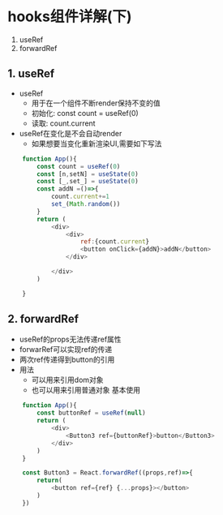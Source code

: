 # hooks组件详解(下)
1. useRef
2. forwardRef




## 1. useRef
- useRef
  - 用于在一个组件不断render保持不变的值
  - 初始化: const count = useRef(0)
  - 读取: count.current
- useRef在变化是不会自动render
  - 如果想要当变化重新渲染UI,需要如下写法

``` javascript   
    function App(){
        const count = useRef(0)
        const [n,setN] = useState(0)
        const [_,set_] = useState(0)
        const addN =()=>{
            count.current+=1
            set_(Math.random())
        }
        return (
            <div>
                <div>
                    ref:{count.current}
                    <button onClick={addN}>addN</button>
                </div>

            </div>
        )

    }

```


## 2. forwardRef
- useRef的props无法传递ref属性
- forwarRef可以实现ref的传递
- 两次ref传递得到button的引用
- 用法
  - 可以用来引用dom对象
  - 也可以用来引用普通对象
基本使用
```javascript
    function App(){
        const buttonRef = useRef(null)
        return (
            <div>
                <Button3 ref={buttonRef}>button</Button3>
            </div>
        )
    }

    const Button3 = React.forwardRef((props,ref)=>{
        return(
            <button ref={ref} {...props}></button>
        )
    })
```